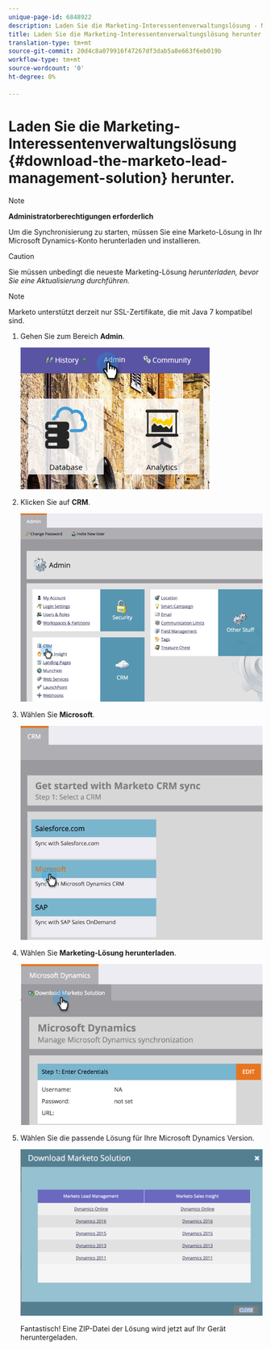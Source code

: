 ```yaml
---
unique-page-id: 6848922
description: Laden Sie die Marketing-Interessentenverwaltungslösung - Marketing Docs - Produktdokumentation herunter.
title: Laden Sie die Marketing-Interessentenverwaltungslösung herunter
translation-type: tm+mt
source-git-commit: 20d4c8a079916f47267df3dab5a8e663f6eb019b
workflow-type: tm+mt
source-wordcount: '0'
ht-degree: 0%

---
```



# Laden Sie die Marketing-Interessentenverwaltungslösung {#download-the-marketo-lead-management-solution} herunter.

>[!NOTE]
>
>**Administratorberechtigungen erforderlich**

Um die Synchronisierung zu starten, müssen Sie eine Marketo-Lösung in Ihr Microsoft Dynamics-Konto herunterladen und installieren.

>[!CAUTION]
>
>Sie müssen unbedingt die neueste Marketing-Lösung _herunterladen, bevor Sie eine Aktualisierung durchführen._

>[!NOTE]
>
>Marketo unterstützt derzeit nur SSL-Zertifikate, die mit Java 7 kompatibel sind.

1. Gehen Sie zum Bereich **Admin**.

   ![](assets/admin-1.png)

1. Klicken Sie auf **CRM**.

   ![](assets/image2015-3-11-13-3a7-3a11.png)

1. Wählen Sie **Microsoft**.

   ![](assets/image2015-3-11-13-3a9-3a7.png)

1. Wählen Sie **Marketing-Lösung herunterladen**.

   ![](assets/image2015-3-11-13-3a10-3a4.png)

1. Wählen Sie die passende Lösung für Ihre Microsoft Dynamics Version.

   ![](assets/msd-online-1.png)

   Fantastisch! Eine ZIP-Datei der Lösung wird jetzt auf Ihr Gerät heruntergeladen.
